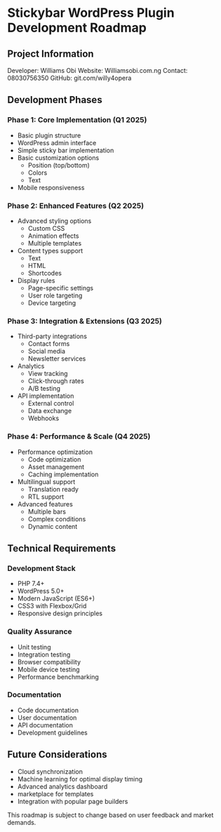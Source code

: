 # Stickybar WordPress Plugin Development Roadmap

## Project Information
Developer: Williams Obi
Website: Williamsobi.com.ng
Contact: 08030756350
GitHub: git.com/willy4opera

## Development Phases

### Phase 1: Core Implementation (Q1 2025)
- Basic plugin structure
- WordPress admin interface
- Simple sticky bar implementation
- Basic customization options
    - Position (top/bottom)
    - Colors
    - Text
- Mobile responsiveness

### Phase 2: Enhanced Features (Q2 2025)
- Advanced styling options
    - Custom CSS
    - Animation effects
    - Multiple templates
- Content types support
    - Text
    - HTML
    - Shortcodes
- Display rules
    - Page-specific settings
    - User role targeting
    - Device targeting

### Phase 3: Integration & Extensions (Q3 2025)
- Third-party integrations
    - Contact forms
    - Social media
    - Newsletter services
- Analytics
    - View tracking
    - Click-through rates
    - A/B testing
- API implementation
    - External control
    - Data exchange
    - Webhooks

### Phase 4: Performance & Scale (Q4 2025)
- Performance optimization
    - Code optimization
    - Asset management
    - Caching implementation
- Multilingual support
    - Translation ready
    - RTL support
- Advanced features
    - Multiple bars
    - Complex conditions
    - Dynamic content

## Technical Requirements

### Development Stack
- PHP 7.4+
- WordPress 5.0+
- Modern JavaScript (ES6+)
- CSS3 with Flexbox/Grid
- Responsive design principles

### Quality Assurance
- Unit testing
- Integration testing
- Browser compatibility
- Mobile device testing
- Performance benchmarking

### Documentation
- Code documentation
- User documentation
- API documentation
- Development guidelines

## Future Considerations
- Cloud synchronization
- Machine learning for optimal display timing
- Advanced analytics dashboard
- marketplace for templates
- Integration with popular page builders

This roadmap is subject to change based on user feedback and market demands.
